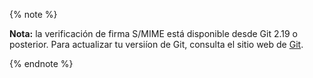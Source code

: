 
{% note %}

**Nota:** la verificación de firma S/MIME está disponible desde Git 2.19 o posterior. Para actualizar tu versiíon de Git, consulta el sitio web de [Git](https://git-scm.com/downloads).

{% endnote %}
